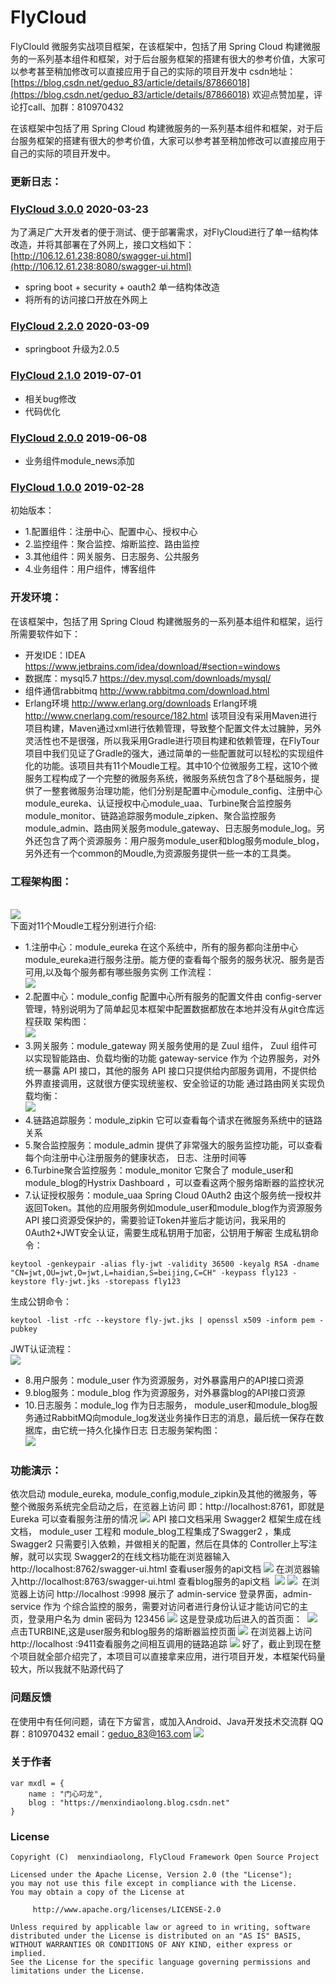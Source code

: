 # FlyCloud
FlyClould 微服务实战项目框架，在该框架中，包括了用 Spring Cloud 构建微服务的一系列基本组件和框架，对于后台服务框架的搭建有很大的参考价值，大家可以参考甚至稍加修改可以直接应用于自己的实际的项目开发中
csdn地址：[https://blog.csdn.net/geduo_83/article/details/87866018](https://blog.csdn.net/geduo_83/article/details/87866018)
欢迎点赞加星，评论打call、加群：810970432

在该框架中包括了用 Spring Cloud 构建微服务的一系列基本组件和框架，对于后台服务框架的搭建有很大的参考价值，大家可以参考甚至稍加修改可以直接应用于自己的实际的项目开发中。

### 更新日志：

### [FlyCloud 3.0.0](https://github.com/mxdldev/spring-cloud-flycloud/releases) 2020-03-23
为了满足广大开发者的便于测试、便于部署需求，对FlyCloud进行了单一结构体改造，并将其部署在了外网上，接口文档如下：[http://106.12.61.238:8080/swagger-ui.html](http://106.12.61.238:8080/swagger-ui.html)
* spring boot + security + oauth2 单一结构体改造
* 将所有的访问接口开放在外网上

### [FlyCloud 2.2.0](https://github.com/mxdldev/spring-cloud-flycloud/releases) 2020-03-09
* springboot 升级为2.0.5

### [FlyCloud 2.1.0](https://github.com/mxdldev/spring-cloud-flycloud/releases) 2019-07-01
* 相关bug修改
* 代码优化

### [FlyCloud 2.0.0](https://github.com/mxdldev/spring-cloud-flycloud/releases) 2019-06-08
* 业务组件module_news添加

### [FlyCloud 1.0.0](https://github.com/mxdldev/spring-cloud-flycloud/releases) 2019-02-28
初始版本：
* 1.配置组件：注册中心、配置中心、授权中心
* 2.监控组件：聚合监控、熔断监控、路由监控
* 3.其他组件：网关服务、日志服务、公共服务
* 4.业务组件：用户组件，博客组件

### 开发环境：
在该框架中，包括了用 Spring Cloud 构建微服务的一系列基本组件和框架，运行所需要软件如下：
* 开发IDE：IDEA
https://www.jetbrains.com/idea/download/#section=windows
* 数据库：mysql5.7
https://dev.mysql.com/downloads/mysql/
* 组件通信rabbitmq
http://www.rabbitmq.com/download.html
* Erlang环境
http://www.erlang.org/downloads Erlang环境
http://www.cnerlang.com/resource/182.html
该项目没有采用Maven进行项目构建，Maven通过xml进行依赖管理，导致整个配置文件太过臃肿，另外灵活性也不是很强，所以我采用Gradle进行项目构建和依赖管理，在FlyTour项目中我们见证了Gradle的强大，通过简单的一些配置就可以轻松的实现组件化的功能。该项目共有11个Moudle工程。其中10个位微服务工程，这10个微服务工程构成了一个完整的微服务系统，微服务系统包含了8个基础服务，提供了一整套微服务治理功能，他们分别是配置中心module_config、注册中心module_eureka、认证授权中心module_uaa、Turbine聚合监控服务module_monitor、链路追踪服务module_zipken、聚合监控服务module_admin、路由网关服务module_gateway、日志服务module_log。另外还包含了两个资源服务：用户服务module_user和blog服务module_blog，另外还有一个common的Moudle,为资源服务提供一些一本的工具类。
### 工程架构图：
<br>![](https://img-blog.csdnimg.cn/2019061017280996.png?x-oss-process=image/watermark,type_ZmFuZ3poZW5naGVpdGk,shadow_10,text_aHR0cHM6Ly9tZW54aW5kaWFvbG9uZy5ibG9nLmNzZG4ubmV0,size_16,color_FFFFFF,t_70)
<br>下面对11个Moudle工程分别进行介绍:
* 1.注册中心：module_eureka
在这个系统中，所有的服务都向注册中心module_eureka进行服务注册。能方便的查看每个服务的服务状况、服务是否可用,以及每个服务都有哪些服务实例
工作流程：
<br>![](https://img-blog.csdnimg.cn/20190222130826167.png)
* 2.配置中心：module_config
配置中心所有服务的配置文件由 config-server 管理，特别说明为了简单起见本框架中配置数据都放在本地并没有从git仓库远程获取
架构图：
<br>![](https://img-blog.csdnimg.cn/20190222132525638.png?x-oss-process=image/watermark,type_ZmFuZ3poZW5naGVpdGk,shadow_10,text_aHR0cHM6Ly9ibG9nLmNzZG4ubmV0L2dlZHVvXzgz,size_16,color_FFFFFF,t_70)
* 3.网关服务：module_gateway
网关服务使用的是 Zuul 组件， Zuul 组件可以实现智能路由、负载均衡的功能 gateway-service 作为 个边界服务，对外统一暴露 API 接口，其他的服务 API 接口只提供给内部服务调用，不提供给外界直接调用，这就很方便实现统鉴权、安全验证的功能
通过路由网关实现负载均衡：
<br>![](https://img-blog.csdnimg.cn/20190222134903810.png?x-oss-process=image/watermark,type_ZmFuZ3poZW5naGVpdGk,shadow_10,text_aHR0cHM6Ly9ibG9nLmNzZG4ubmV0L2dlZHVvXzgz,size_16,color_FFFFFF,t_70)
* 4.链路追踪服务：module_zipkin
它可以查看每个请求在微服务系统中的链路关系
* 5.聚合监控服务：module_admin
提供了非常强大的服务监控功能，可以查看每个向注册中心注册服务的健康状态， 日志、注册时间等
* 6.Turbine聚合监控服务：module_monitor
它聚合了 module_user和module_blog的Hystrix Dashboard ，可以查看这两个服务熔断器的监控状况
* 7.认证授权服务：module_uaa
Spring Cloud 0Auth2 由这个服务统一授权并返回Token。其他的应用服务例如module_user和module_blog作为资源服务 API 接口资源受保护的，需要验证Token并鉴后才能访问，我采用的0Auth2+JWT安全认证，需要生成私钥用于加密，公钥用于解密
生成私钥命令：
```
keytool -genkeypair -alias fly-jwt -validity 36500 -keyalg RSA -dname "CN=jwt,OU=jwt,O=jwt,L=haidian,S=beijing,C=CH" -keypass fly123 -keystore fly-jwt.jks -storepass fly123
```
生成公钥命令：
```
keytool -list -rfc --keystore fly-jwt.jks | openssl x509 -inform pem -pubkey
```
JWT认证流程：
<br>![](https://img-blog.csdnimg.cn/20190222140807479.png?x-oss-process=image/watermark,type_ZmFuZ3poZW5naGVpdGk,shadow_10,text_aHR0cHM6Ly9ibG9nLmNzZG4ubmV0L2dlZHVvXzgz,size_16,color_FFFFFF,t_70)
* 8.用户服务：module_user
作为资源服务，对外暴露用户的API接口资源
* 9.blog服务：module_blog
作为资源服务，对外暴露blog的API接口资源
* 10.日志服务：module_log
作为日志服务， module_user和module_blog服务通过RabbitMQ向module_log发送业务操作日志的消息，最后统一保存在数据库，由它统一持久化操作日志
日志服务架构图：
<br>![](https://img-blog.csdnimg.cn/20190222142641298.png)
### 功能演示：
依次启动 module_eureka, module_config,module_zipkin及其他的微服务，等整个微服务系统完全启动之后，在览器上访问 即：http://localhost:8761，即就是Eureka 可以查看服务注册的情况
![](https://img-blog.csdnimg.cn/20190222112508530.png?x-oss-process=image/watermark,type_ZmFuZ3poZW5naGVpdGk,shadow_10,text_aHR0cHM6Ly9ibG9nLmNzZG4ubmV0L2dlZHVvXzgz,size_16,color_FFFFFF,t_70)
API 接口文档采用 Swagger2 框架生成在线文档， module_user 工程和 module_blog工程集成了Swagger2 ，集成Swagger2 只需要引入依赖，并做相关的配置，然后在具体的 Controller上写注解，就可以实现 Swagger2的在线文档功能在浏览器输入http://localhost:8762/swagger-ui.html 查看user服务的api文档
![](https://img-blog.csdnimg.cn/20190222112530157.png?x-oss-process=image/watermark,type_ZmFuZ3poZW5naGVpdGk,shadow_10,text_aHR0cHM6Ly9ibG9nLmNzZG4ubmV0L2dlZHVvXzgz,size_16,color_FFFFFF,t_70)
在浏览器输入http://localhost:8763/swagger-ui.html 查看blog服务的api文档 
![](https://img-blog.csdnimg.cn/20190222112530157.png?x-oss-process=image/watermark,type_ZmFuZ3poZW5naGVpdGk,shadow_10,text_aHR0cHM6Ly9ibG9nLmNzZG4ubmV0L2dlZHVvXzgz,size_16,color_FFFFFF,t_70)
![](https://img-blog.csdnimg.cn/201902221125490.png?x-oss-process=image/watermark,type_ZmFuZ3poZW5naGVpdGk,shadow_10,text_aHR0cHM6Ly9ibG9nLmNzZG4ubmV0L2dlZHVvXzgz,size_16,color_FFFFFF,t_70)
 在浏览器上访问 http://localhost :9998 展示了 admin-service 登录界面，admin-service 作为 个综合监控的服务，需要对访问者进行身份认证才能访问它的主页，登录用户名为 dmin 密码为 123456
![](https://img-blog.csdnimg.cn/20190222112614615.png?x-oss-process=image/watermark,type_ZmFuZ3poZW5naGVpdGk,shadow_10,text_aHR0cHM6Ly9ibG9nLmNzZG4ubmV0L2dlZHVvXzgz,size_16,color_FFFFFF,t_70)
这是登录成功后进入的首页面： 
![](https://img-blog.csdnimg.cn/20190222112628215.png?x-oss-process=image/watermark,type_ZmFuZ3poZW5naGVpdGk,shadow_10,text_aHR0cHM6Ly9ibG9nLmNzZG4ubmV0L2dlZHVvXzgz,size_16,color_FFFFFF,t_70)
点击TURBINE,这是user服务和blog服务的熔断器监控页面
![](https://img-blog.csdnimg.cn/20190222112644214.png?x-oss-process=image/watermark,type_ZmFuZ3poZW5naGVpdGk,shadow_10,text_aHR0cHM6Ly9ibG9nLmNzZG4ubmV0L2dlZHVvXzgz,size_16,color_FFFFFF,t_70)
在浏览器上访问 http://localhost :9411查看服务之间相互调用的链路追踪
![](https://img-blog.csdnimg.cn/20190222112657972.png?x-oss-process=image/watermark,type_ZmFuZ3poZW5naGVpdGk,shadow_10,text_aHR0cHM6Ly9ibG9nLmNzZG4ubmV0L2dlZHVvXzgz,size_16,color_FFFFFF,t_70)
好了，截止到现在整个项目就全部介绍完了，本项目可以直接拿来应用，进行项目开发，本框架代码量较大，所以我就不贴源代码了
### 问题反馈
在使用中有任何问题，请在下方留言，或加入Android、Java开发技术交流群
QQ群：810970432
email：geduo_83@163.com
![](https://img-blog.csdnimg.cn/20190126213618911.png)
### 关于作者
```
var mxdl = {
    name : "门心叼龙",
    blog : "https://menxindiaolong.blog.csdn.net"
}
```
### License
```
Copyright (C)  menxindiaolong, FlyCloud Framework Open Source Project

Licensed under the Apache License, Version 2.0 (the "License");
you may not use this file except in compliance with the License.
You may obtain a copy of the License at

     http://www.apache.org/licenses/LICENSE-2.0

Unless required by applicable law or agreed to in writing, software
distributed under the License is distributed on an "AS IS" BASIS,
WITHOUT WARRANTIES OR CONDITIONS OF ANY KIND, either express or implied.
See the License for the specific language governing permissions and
limitations under the License.
```
